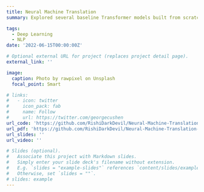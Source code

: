 ```yaml
---
title: Neural Machine Translation
summary: Explored several baseline Transformer models built from scratch for English to low-resourced North-Eastern Indian Languages in an effort to mainstream large native population

tags:
  - Deep Learning
  - NLP
date: '2022-06-15T00:00:00Z'

# Optional external URL for project (replaces project detail page).
external_link: ''

image:
  caption: Photo by rawpixel on Unsplash
  focal_point: Smart

# links:
#   - icon: twitter
#     icon_pack: fab
#     name: Follow
#     url: https://twitter.com/georgecushen
url_code: 'https://github.com/RishiDarkDevil/Neural-Machine-Translation-English-Bengali'
url_pdf: 'https://github.com/RishiDarkDevil/Neural-Machine-Translation-English-Bengali/blob/main/README.md'
url_slides: ''
url_video: ''

# Slides (optional).
#   Associate this project with Markdown slides.
#   Simply enter your slide deck's filename without extension.
#   E.g. `slides = "example-slides"` references `content/slides/example-slides.md`.
#   Otherwise, set `slides = ""`.
# slides: example
---
```

